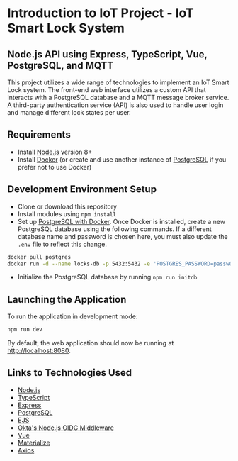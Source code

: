 # Introduction to IoT Project - IoT Smart Lock System

## Node.js API using Express, TypeScript, Vue, PostgreSQL, and MQTT
This project utilizes a wide range of technologies to implement an IoT Smart Lock system. The front-end web interface utilizes a custom API that interacts with a PostgreSQL database and a MQTT message broker service. A third-party authentication service (API) is also used to handle user login and manage different lock states per user.

## Requirements

* Install [Node.js](https://nodejs.org) version 8+
* Install [Docker](https://www.docker.com/) (or create and use another instance of [PostgreSQL](https://www.postgresql.org/) if you prefer not to use Docker)

## Development Environment Setup

* Clone or download this repository
* Install modules using `npm install`
* Set up [PostgreSQL with Docker](https://docs.docker.com/samples/library/postgres/). Once Docker is installed, create a new PostgreSQL database using the following commands. If a different database name and password is chosen here, you must also update the `.env` file to reflect this change.

```bash
docker pull postgres
docker run -d --name locks-db -p 5432:5432 -e 'POSTGRES_PASSWORD=passw0rd' postgres
```

* Initialize the PostgreSQL database by running `npm run initdb`

## Launching the Application

To run the application in development mode:

```bash
npm run dev
```

By default, the web application should now be running at [http://localhost:8080](http://localhost:8080).

## Links to Technologies Used

* [Node.js](https://nodejs.org)
* [TypeScript](https://www.typescriptlang.org/)
* [Express](https://expressjs.com/)
* [PostgreSQL](https://www.postgresql.org/)
* [EJS](https://github.com/mde/ejs)
* [Okta's Node.js OIDC Middleware](https://www.npmjs.com/package/@okta/oidc-middleware)
* [Vue](https://vuejs.org/)
* [Materialize](https://materializecss.com/)
* [Axios](https://github.com/axios/axios)
